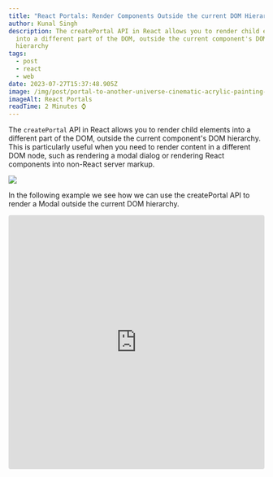 ```yaml
---
title: "React Portals: Render Components Outside the current DOM Hierarchy"
author: Kunal Singh
description: The createPortal API in React allows you to render child elements
  into a different part of the DOM, outside the current component's DOM
  hierarchy
tags:
  - post
  - react
  - web
date: 2023-07-27T15:37:48.905Z
image: /img/post/portal-to-another-universe-cinematic-acrylic-painting-trending-on-pixiv-fanbox-palette-knife-1.png
imageAlt: React Portals
readTime: 2 Minutes ⌚
---
```

The `createPortal` API in React allows you to render child elements into a different part of the DOM, outside the current component's DOM hierarchy. This is particularly useful when you need to render content in a different DOM node, such as rendering a modal dialog or rendering React components into non-React server markup.

![](/img/post/instagram-post-210.png)

I﻿n the following example we see how we can use the createPortal API to render a Modal outside the current DOM hierarchy. 

<iframe src="https://codesandbox.io/embed/react-portal-f4p3qh?fontsize=14&hidenavigation=1&theme=dark"
     style="width:100%; height:500px; border:0; border-radius: 4px; overflow:hidden;"
     title="react-portal"
     allow="accelerometer; ambient-light-sensor; camera; encrypted-media; geolocation; gyroscope; hid; microphone; midi; payment; usb; vr; xr-spatial-tracking"
     sandbox="allow-forms allow-modals allow-popups allow-presentation allow-same-origin allow-scripts"
   ></iframe>